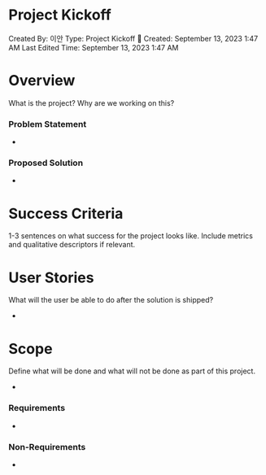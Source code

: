 # Project Kickoff

Created By: 이안 
Type: Project Kickoff 🚀
Created: September 13, 2023 1:47 AM
Last Edited Time: September 13, 2023 1:47 AM

# Overview

What is the project? Why are we working on this? 

### Problem Statement

- 

### Proposed Solution

- 

# Success Criteria

1-3 sentences on what success for the project looks like. Include metrics and qualitative descriptors if relevant. 

# User Stories

What will the user be able to do after the solution is shipped? 

- 

# Scope

Define what will be done and what will not be done as part of this project.  

- 

### Requirements

- 

### Non-Requirements

-